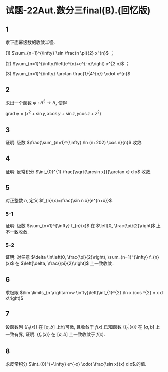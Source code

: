 # 试题-22Aut.数分三final(B).(回忆版)

## 1

求下面幂级数的收敛半径.

(1) $\sum_{n=1}^{\infty} \sin \frac{n \pi}{2} x^{n}$ ；

(2) $\sum_{n=1}^{\infty}\left(e^{n}+e^{-n}\right) x^{2 n}$ ；

(3) $\sum_{n=1}^{\infty} \arctan \frac{1}{4^{n}} \cdot x^{n}$

## 2

求出一个函数 $\varphi: R^{3} \rightarrow R$, 使得

$\operatorname{grad} \varphi=\left(x^{2}+\sin y, x \cos y+\sin z, y \cos z+z^{2}\right)$

## 3

证明: 级数 $\frac{\sum_{n=1}^{\infty} \ln (n+202) \cos n}{n}$ 收敛.

## 4

证明: 反常积分 $\int_{0}^{1} \frac{\sqrt{\arcsin x}}{\arctan x} d x$ 收敛.

## 5

对正整数 $n$, 定义 $f_{n}(x)=\frac{\sin n x}{e^{n+x}}$.

### 5-1

证明: 级数 $\sum_{n=1}^{\infty} f_{n}(x)$ 在 $\left[0, \frac{\pi}{2}\right]$ 上不一致收敛.

### 5-2

证明: 对任意 $\delta \in\left(0, \frac{\pi}{2}\right), \sum_{n=1}^{\infty} f_{n}(x)$ 在 $\left[\delta, \frac{\pi}{2}\right]$ 上一致收敛.

## 6

求极限 $\lim \limits_{n \rightarrow \infty}\left(\int_{1}^{2} \ln x \cos ^{2} n x d x\right)$

## 7

设函数列 $\left\{f_{n}(x)\right\}$ 在 $[a, b]$ 上均可微, 且收敛于 $f(x)$.已知函数 $\left\{f_{n}^{\prime}(x)\right\}$ 在 $[a, b]$ 上一致有界, 证明: $\left\{f_{n}(x)\right\}$ 在 $[a, b]$ 上一致收敛于 $f(x)$.

## 8

求反常积分 $\int_{0}^{+\infty} e^{-x} \cdot \frac{\sin x}{x} d x$.的值.

